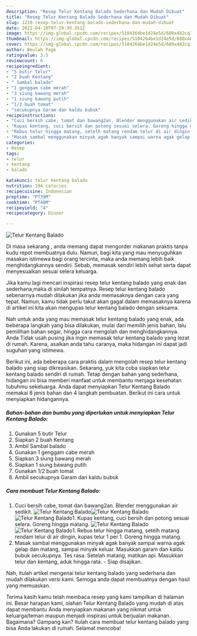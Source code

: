 ```yaml
---
description: "Resep Telur Kentang Balado Sederhana dan Mudah Dibuat"
title: "Resep Telur Kentang Balado Sederhana dan Mudah Dibuat"
slug: 1210-resep-telur-kentang-balado-sederhana-dan-mudah-dibuat
date: 2021-04-10T07:29:39.351Z
image: https://img-global.cpcdn.com/recipes/5104264be1d24e5d/680x482cq70/telur-kentang-balado-foto-resep-utama.jpg
thumbnail: https://img-global.cpcdn.com/recipes/5104264be1d24e5d/680x482cq70/telur-kentang-balado-foto-resep-utama.jpg
cover: https://img-global.cpcdn.com/recipes/5104264be1d24e5d/680x482cq70/telur-kentang-balado-foto-resep-utama.jpg
author: Beulah Page
ratingvalue: 3.5
reviewcount: 6
recipeingredient:
- "5 butir Telur"
- "2 buah Kentang"
- " Sambal balado"
- "1 genggam cabe merah"
- "3 siung bawang merah"
- "1 siung bawang putih"
- "1/2 buah tomat"
- "secukupnya Garam dan kaldu bubuk"
recipeinstructions:
- "Cuci bersih cabe, tomat dan bawang2an. Blender menggunakan air sedikit."
- "Kupas kentang, cuci bersih dan potong sesuai selera. Goreng hingga matang."
- "Rebus telur hingga matang, setelh matang rendam telur di air dingin, kupas telur 1 per 1. Goreng hingga matang."
- "Masak sambal menggunakan minyak agak banyak sampai warna agak gelap dan matang, sampai minyak keluar. Masukkan garam dan kaldu bubuk secukupnya. Tes rasa. Setelah matang, matikan api. Masukkan telur dan kentang, aduk hingga rata. Siap disajikan."
categories:
- Resep
tags:
- telur
- kentang
- balado

katakunci: telur kentang balado 
nutrition: 194 calories
recipecuisine: Indonesian
preptime: "PT39M"
cooktime: "PT48M"
recipeyield: "4"
recipecategory: Dinner

---
```



![Telur Kentang Balado](https://img-global.cpcdn.com/recipes/5104264be1d24e5d/680x482cq70/telur-kentang-balado-foto-resep-utama.jpg)

Di masa  sekarang , anda memang dapat mengorder makanan praktis tanpa kudu repot membuatnya dulu. Namun, bagi kita yang mau menyuguhkan masakan istimewa bagi orang tercinta, maka anda memang lebih baik menghidangkannya sendiri. Sebab, memasak sendiri lebih sehat serta dapat menyesuaikan sesuai selera keluarga.

Jika kamu lagi mencari inspirasi resep telur kentang balado yang enak dan sederhana,maka di sinilah tempatnya. Resep telur kentang balado  sebenarnya mudah dilakukan jika anda memasaknya dengan cara yang tepat. Namun, kamu tidak perlu takut akan gagal dalam memasaknya 
karena di artikel ini kita akan mengupas telur kentang balado dengan seksama.  



Nah untuk anda yang mau memasak telur kentang balado yang enak, ada beberapa langkah yang bisa dilakukan, mulai dari memilih jenis bahan, lalu pemilihan bahan segar, hingga cara mengolah dan menghidangkannya. Anda Tidak usah pusing jika ingin memasak telur kentang balado yang lezat di rumah. Karena, asalkan anda  tahu caranya, maka hidangan ini dapat jadi suguhan yang istimewa.

Berikut ini, ada beberapa cara praktis  dalam mengolah resep telur kentang balado yang siap dikreasikan. Sekarang, yuk kita coba siapkan telur kentang balado sendiri di rumah. Tetap dengan bahan yang sederhana, hidangan ini bisa memberi manfaat untuk membantu menjaga kesehatan tubuhmu sekeluarga. Anda dapat menyiapkan Telur Kentang Balado memakai 8 jenis bahan dan 4 langkah pembuatan. Berikut ini cara untuk menyiapkan hidangannya.

<!--inarticleads1-->

##### Bahan-bahan dan bumbu yang diperlukan untuk menyiapkan Telur Kentang Balado:

1. Gunakan 5 butir Telur
1. Siapkan 2 buah Kentang
1. Ambil  Sambal balado
1. Gunakan 1 genggam cabe merah
1. Siapkan 3 siung bawang merah
1. Siapkan 1 siung bawang putih
1. Gunakan 1/2 buah tomat
1. Ambil secukupnya Garam dan kaldu bubuk




<!--inarticleads2-->

##### Cara membuat Telur Kentang Balado:

1. Cuci bersih cabe, tomat dan bawang2an. Blender menggunakan air sedikit.
<img src="https://img-global.cpcdn.com/steps/7a26a095c4991ee4/160x128cq70/telur-kentang-balado-langkah-memasak-1-foto.jpg" alt="Telur Kentang Balado"><img src="https://img-global.cpcdn.com/steps/8e4017f36e48a8a3/160x128cq70/telur-kentang-balado-langkah-memasak-1-foto.jpg" alt="Telur Kentang Balado"><img src="https://img-global.cpcdn.com/steps/e3570655a24f6d86/160x128cq70/telur-kentang-balado-langkah-memasak-1-foto.jpg" alt="Telur Kentang Balado">1. Kupas kentang, cuci bersih dan potong sesuai selera. Goreng hingga matang.
<img src="https://img-global.cpcdn.com/steps/b2dfa84818ac088e/160x128cq70/telur-kentang-balado-langkah-memasak-2-foto.jpg" alt="Telur Kentang Balado"><img src="https://img-global.cpcdn.com/steps/19c56d091b18c966/160x128cq70/telur-kentang-balado-langkah-memasak-2-foto.jpg" alt="Telur Kentang Balado">1. Rebus telur hingga matang, setelh matang rendam telur di air dingin, kupas telur 1 per 1. Goreng hingga matang.
1. Masak sambal menggunakan minyak agak banyak sampai warna agak gelap dan matang, sampai minyak keluar. Masukkan garam dan kaldu bubuk secukupnya. Tes rasa. Setelah matang, matikan api. Masukkan telur dan kentang, aduk hingga rata. - Siap disajikan.




Nah, itulah artikel mengenai  telur kentang balado  yang sederhana dan mudah dilakukan versi kami. Semoga anda dapat membuatnya dengan hasil yang memuaskan. 

Terima kasih kamu telah membaca resep yang kami tampilkan di halaman ini. Besar harapan kami, olahan  Telur Kentang Balado yang mudah di atas dapat membantu Anda menyiapkan makanan yang nikmat untuk keluarga/teman maupun menjadi inspirasi untuk berjualan makanan. Bagaimana? Gampang kan? Itulah cara membuat telur kentang balado yang bisa Anda lakukan di rumah. Selamat mencoba!

